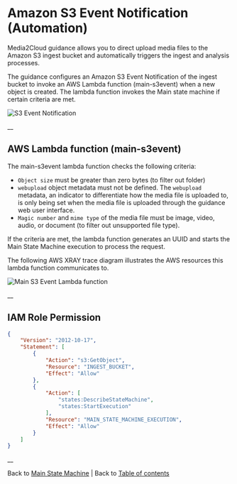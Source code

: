# Amazon S3 Event Notification (Automation)

Media2Cloud guidance allows you to direct upload media files to the Amazon S3 ingest bucket and automatically triggers the ingest and analysis processes.

The guidance configures an Amazon S3 Event Notification of the ingest bucket to invoke an AWS Lambda function (main-s3event) when a new object is created. The lambda function invokes the Main state machine if certain criteria are met.

![S3 Event Notification](../../../../deployment/tutorials/images/main-s3event.png)

__

## AWS Lambda function (main-s3event)
The main-s3event lambda function checks the following criteria:
* ```Object size``` must be greater than zero bytes (to filter out folder)
* ```webupload``` object metadata must not be defined. The ```webupload``` metadata, an indicator to differentiate how the media file is uploaded to, is only being set when the media file is uploaded through the guidance web user interface.
* ```Magic number``` and ```mime type``` of the media file must be image, video, audio, or document (to filter out unsupported file type).

If the criteria are met, the lambda function generates an UUID and starts the Main State Machine execution to process the request.

The following AWS XRAY trace diagram illustrates the AWS resources this lambda function communicates to.

![Main S3 Event Lambda function](../../../../deployment/tutorials/images/main-s3event-lambda.png)

__

## IAM Role Permission

```json
{
    "Version": "2012-10-17",
    "Statement": [
        {
            "Action": "s3:GetObject",
            "Resource": "INGEST_BUCKET",
            "Effect": "Allow"
        },
        {
            "Action": [
                "states:DescribeStateMachine",
                "states:StartExecution"
            ],
            "Resource": "MAIN_STATE_MACHINE_EXECUTION",
            "Effect": "Allow"
        }
    ]
}
```
__

Back to [Main State Machine](../../README.md) | Back to [Table of contents](../../../../README.md#table-of-contents)
